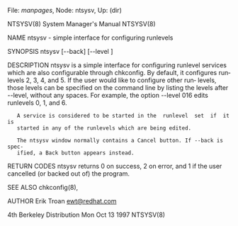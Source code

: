 File: *manpages*,  Node: ntsysv,  Up: (dir)

NTSYSV(8)                   System Manager's Manual                  NTSYSV(8)



NAME
       ntsysv - simple interface for configuring runlevels

SYNOPSIS
       ntsysv [--back] [--level <levels>]

DESCRIPTION
       ntsysv  is  a  simple interface for configuring runlevel services which
       are also configurable through chkconfig. By default, it configures run‐
       levels  2,  3, 4, and 5. If the user would like to configure other run‐
       levels, those levels can be specified on the command  line  by  listing
       the  levels  after --level, without any spaces. For example, the option
       --level 016 edits runlevels 0, 1, and 6.

       A service is considered to be started in the  runlevel  set  if  it  is
       started in any of the runlevels which are being edited.

       The ntsysv window normally contains a Cancel button. If --back is spec‐
       ified, a Back button appears instead.


RETURN CODES
       ntsysv returns 0 on success, 2 on error, and 1 if  the  user  cancelled
       (or backed out of) the program.


SEE ALSO
       chkconfig(8),


AUTHOR
       Erik Troan <ewt@redhat.com>



4th Berkeley Distribution       Mon Oct 13 1997                      NTSYSV(8)
